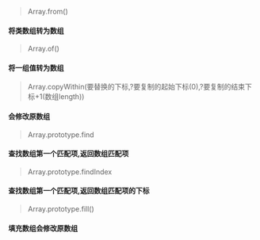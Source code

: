 > Array.from()
#### 将类数组转为数组

> Array.of()
#### 将一组值转为数组

> Array.copyWithin(要替换的下标,?要复制的起始下标(0),?要复制的结束下标+1(数组length))

#### 会修改原数组

> Array.prototype.find
#### 查找数组第一个匹配项,返回数组匹配项

> Array.prototype.findIndex
#### 查找数组第一个匹配项,返回数组匹配项的下标

> Array.prototype.fill()

#### 填充数组会修改原数组

